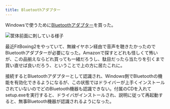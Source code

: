 ```yaml
---
title: Bluetoothアダプター
---
```


Windowsで使うために[Bluetoothアダプター](https://www.amazon.co.jp/dp/B08FD5TSNF)を買った。

![](https://i.imgur.com/n95kVvzh.jpg "筐体前面に刺している様子")

最近FitBoxing2をやっていて、無線イヤホン経由で音声を聴きたかったのでBluetoothアダプターが必要になった。Amazonで探すとどれも怪しくて怖いが、この品揃えならどれ買っても一緒だろうし、駄目だったら当たりを引くまで買い直せば良いだろう、ということで上の方に居たこれに。

接続するとBluetoothアダプターとして認識され、Windows側でBluetoothの機能を有効化できるようになるが、この状態ではドライバーが上手くインストールされていないのでどのBluetooth機器も認識できない。付属のCDを入れてsetup.exeを実行すると、ドライバがインストールされ、説明に従って再起動すると、無事Bluetooth機器が認識されるようになった。
